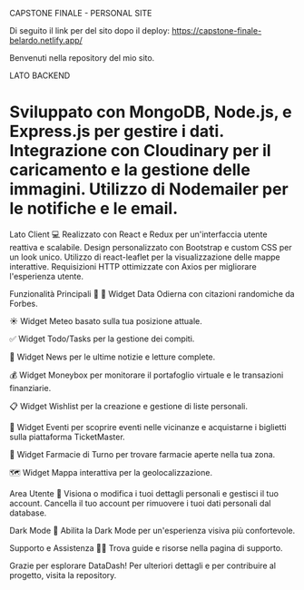 CAPSTONE FINALE - PERSONAL SITE

Di seguito il link per del sito dopo il deploy:
https://capstone-finale-belardo.netlify.app/

Benvenuti nella repository del mio sito.

LATO BACKEND
# Sviluppato con MongoDB, Node.js, e Express.js per gestire i dati. Integrazione con Cloudinary per il caricamento e la gestione delle immagini. Utilizzo di Nodemailer per le notifiche e le email.

Lato Client 💻
Realizzato con React e Redux per un'interfaccia utente reattiva e scalabile. Design personalizzato con Bootstrap e custom CSS per un look unico. Utilizzo di react-leaflet per la visualizzazione delle mappe interattive. Requisizioni HTTP ottimizzate con Axios per migliorare l'esperienza utente.

Funzionalità Principali 📌
📅 Widget Data Odierna con citazioni randomiche da Forbes.

☀️ Widget Meteo basato sulla tua posizione attuale.

✅ Widget Todo/Tasks per la gestione dei compiti.

📰 Widget News per le ultime notizie e letture complete.

💰 Widget Moneybox per monitorare il portafoglio virtuale e le transazioni finanziarie.

📋 Widget Wishlist per la creazione e gestione di liste personali.

🎫 Widget Eventi per scoprire eventi nelle vicinanze e acquistarne i biglietti sulla piattaforma TicketMaster.

💊 Widget Farmacie di Turno per trovare farmacie aperte nella tua zona.

🗺️ Widget Mappa interattiva per la geolocalizzazione.

Area Utente 🔐
Visiona o modifica i tuoi dettagli personali e gestisci il tuo account. Cancella il tuo account per rimuovere i tuoi dati personali dal database.

Dark Mode 🌙
Abilita la Dark Mode per un'esperienza visiva più confortevole.

Supporto e Assistenza 🙋‍♂️
Trova guide e risorse nella pagina di supporto.

Grazie per esplorare DataDash! Per ulteriori dettagli e per contribuire al progetto, visita la repository.
